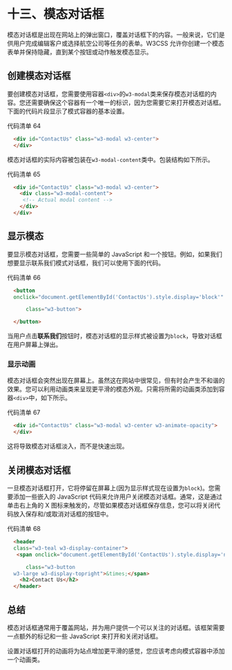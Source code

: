 # 十三、模态对话框

模态对话框是出现在网站上的弹出窗口，覆盖对话框下的内容。一般来说，它们是供用户完成编辑客户或选择航空公司等任务的表单。W3CSS 允许你创建一个模态表单并保持隐藏，直到某个按钮或动作触发模态显示。

## 创建模态对话框

要创建模态对话框，您需要使用容器`<div>`的`w3-modal`类来保存模态对话框的内容。您还需要确保这个容器有一个唯一的标识，因为您需要它来打开模态对话框。下面的代码片段显示了模式容器的基本设置。

代码清单 64

```html
  <div id="ContactUs" class="w3-modal w3-center">
  </div>

```

模态对话框的实际内容被包装在`w3-modal-content`类中。包装结构如下所示。

代码清单 65

```html
  <div id="ContactUs" class="w3-modal w3-center">
    <div class="w3-modal-content"> 
     <!-- Actual modal content -->
    </div>
  </div>

```

## 显示模态

要显示模态对话框，您需要一些简单的 JavaScript 和一个按钮。例如，如果我们想要显示联系我们模式对话框，我们可以使用下面的代码。

代码清单 66

```html
  <button
  onclick="document.getElementById('ContactUs').style.display='block'"

      class="w3-button">

  </button>

```

当用户点击**联系我们**按钮时，模态对话框的显示样式被设置为`block`，导致对话框在用户屏幕上弹出。

### 显示动画

模态对话框会突然出现在屏幕上。虽然这在网站中很常见，但有时会产生不和谐的效果。您可以利用动画类来呈现更平滑的模态外观。只需将所需的动画类添加到容器`<div>`中，如下所示。

代码清单 67

```html
  <div id="ContactUs" class="w3-modal w3-center w3-animate-opacity">
  </div>

```

这将导致模态对话框淡入，而不是快速出现。

## 关闭模态对话框

一旦模态对话框打开，它将停留在屏幕上(因为显示样式现在设置为`block`)。您需要添加一些嵌入的 JavaScript 代码来允许用户关闭模态对话框。通常，这是通过单击右上角的 X 图标来触发的，尽管如果模态对话框保存信息，您可以将关闭代码放入保存和/或取消对话框的按钮中。

代码清单 68

```html
  <header
  class="w3-teal w3-display-container">
   <span onclick="document.getElementById('ContactUs').style.display='none'"

      class="w3-button
  w3-large w3-display-topright">&times;</span>
    <h2>Contact Us</h2>
  </header>

```

## 总结

模态对话框通常用于覆盖网站，并为用户提供一个可以关注的对话框。该框架需要一点额外的标记和一些 JavaScript 来打开和关闭对话框。

设置对话框打开的动画将为站点增加更平滑的感觉，您应该考虑向模式容器中添加一个动画类。